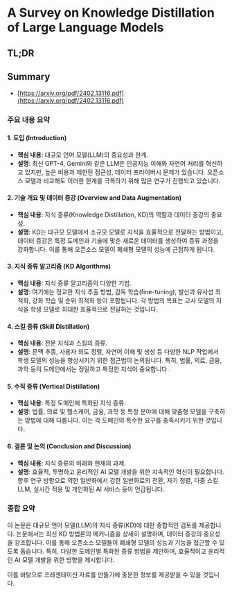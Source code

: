 # A Survey on Knowledge Distillation of Large Language Models
## TL;DR
## Summary
- [https://arxiv.org/pdf/2402.13116.pdf](https://arxiv.org/pdf/2402.13116.pdf)

### 주요 내용 요약

#### 1. 도입 (Introduction)
- **핵심 내용**: 대규모 언어 모델(LLM)의 중요성과 한계.
- **설명**: 최신 GPT-4, Gemini와 같은 LLM은 인공지능 이해와 자연어 처리를 혁신하고 있지만, 높은 비용과 제한된 접근성, 데이터 프라이버시 문제가 있습니다. 오픈소스 모델과 비교해도 이러한 한계를 극복하기 위해 많은 연구가 진행되고 있습니다.

#### 2. 기술 개요 및 데이터 증강 (Overview and Data Augmentation)
- **핵심 내용**: 지식 증류(Knowledge Distillation, KD)의 역할과 데이터 증강의 중요성.
- **설명**: KD는 대규모 모델에서 소규모 모델로 지식을 효율적으로 전달하는 방법이고, 데이터 증강은 특정 도메인과 기술에 맞춘 새로운 데이터를 생성하여 증류 과정을 강화합니다. 이를 통해 오픈소스 모델이 폐쇄형 모델의 성능에 근접하게 됩니다.

#### 3. 지식 증류 알고리즘 (KD Algorithms)
- **핵심 내용**: 지식 증류 알고리즘의 다양한 기법.
- **설명**: 여기에는 정교한 지식 추출 방법, 감독 학습(fine-tuning), 발산과 유사성 최적화, 강화 학습 및 순위 최적화 등이 포함됩니다. 각 방법의 목표는 교사 모델의 지식을 학생 모델로 최대한 효율적으로 전달하는 것입니다.

#### 4. 스킬 증류 (Skill Distillation)
- **핵심 내용**: 전문 지식과 스킬의 증류.
- **설명**: 문맥 추종, 사용자 의도 정렬, 자연어 이해 및 생성 등 다양한 NLP 작업에서 학생 모델의 성능을 향상시키기 위한 접근법이 논의됩니다. 특히, 법률, 의료, 금융, 과학 등의 도메인에서는 정밀하고 특정한 지식이 중요합니다.

#### 5. 수직 증류 (Vertical Distillation)
- **핵심 내용**: 특정 도메인에 특화된 지식 증류.
- **설명**: 법률, 의료 및 헬스케어, 금융, 과학 등 특정 분야에 대해 맞춤형 모델을 구축하는 방법에 대해 다룹니다. 이는 각 도메인의 특수한 요구를 충족시키기 위한 것입니다.

#### 6. 결론 및 논의 (Conclusion and Discussion)
- **핵심 내용**: 지식 증류의 미래와 현재의 과제.
- **설명**: 효율적, 투명하고 윤리적인 AI 모델 개발을 위한 지속적인 혁신이 필요합니다. 향후 연구 방향으로 약한 일반화에서 강한 일반화로의 전환, 자기 정렬, 다중 스킬 LLM, 실시간 적응 및 개인화된 AI 서비스 등이 언급됩니다.

### 종합 요약
이 논문은 대규모 언어 모델(LLM)의 지식 증류(KD)에 대한 종합적인 검토를 제공합니다. 논문에서는 최신 KD 방법론의 메커니즘을 상세히 설명하며, 데이터 증강의 중요성을 강조합니다. 이를 통해 오픈소스 모델들이 폐쇄형 모델의 성능과 기능을 접근할 수 있도록 돕습니다. 특히, 다양한 도메인별 특화된 증류 방법을 제안하며, 효율적이고 윤리적인 AI 모델 개발을 위한 방향을 제시합니다.

이를 바탕으로 프레젠테이션 자료를 만들기에 충분한 정보를 제공받을 수 있을 것입니다.